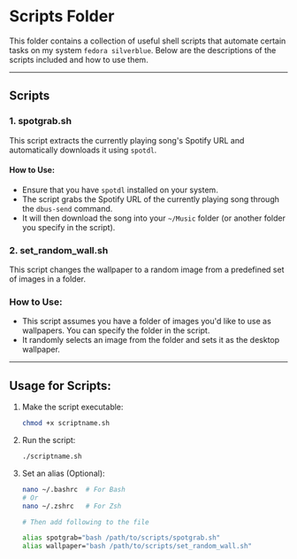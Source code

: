 # Scripts Folder

This folder contains a collection of useful shell scripts that automate certain tasks on my system `fedora silverblue`. Below are the descriptions of the scripts included and how to use them.

---

## Scripts

### 1. **spotgrab.sh**

This script extracts the currently playing song's Spotify URL and automatically downloads it using `spotdl`.

#### How to Use:

- Ensure that you have `spotdl` installed on your system.
- The script grabs the Spotify URL of the currently playing song through the `dbus-send` command.
- It will then download the song into your `~/Music` folder (or another folder you specify in the script).

### 2. **set_random_wall.sh**

This script changes the wallpaper to a random image from a predefined set of images in a folder.

### How to Use:

- This script assumes you have a folder of images you'd like to use as wallpapers. You can specify the folder in the script.
- It randomly selects an image from the folder and sets it as the desktop wallpaper.

---

## Usage for Scripts:

1. Make the script executable:
   ```bash
   chmod +x scriptname.sh
   ```
2. Run the script:
   ```bash
   ./scriptname.sh
   ```
3. Set an alias (Optional):

   ```bash
   nano ~/.bashrc  # For Bash
   # Or
   nano ~/.zshrc   # For Zsh

   # Then add following to the file

   alias spotgrab="bash /path/to/scripts/spotgrab.sh"
   alias wallpaper="bash /path/to/scripts/set_random_wall.sh"
   ```

